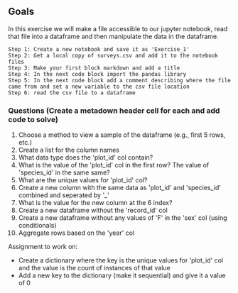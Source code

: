 ## Goals

In this exercise we will make a file accessible to our jupyter notebook, read that file into a dataframe and then manipulate the data in the dataframe.

    Step 1: Create a new notebook and save it as 'Exercise_1'
    Step 2: Get a local copy of surveys.csv and add it to the notebook files
    Step 3: Make your first block markdown and add a title
    Step 4: In the next code block import the pandas library
    Step 5: In the next code block add a comment describing where the file came from and set a new variable to the csv file location
    Step 6: read the csv file to a dataframe

### Questions (Create a metadown header cell for each and add code to solve)

1) Choose a method to view a sample of the dataframe (e.g., first 5 rows, etc.)
2) Create a list for the column names
3) What data type does the 'plot_id' col contain?
4) What is the value of the 'plot_id' col in the first row? The value of 'species_id' in the same same?
5) What are the unique values for 'plot_id' col?
6) Create a new column with the same data as 'plot_id' and 'species_id' combined and seperated by '_'
7) What is the value for the new column at the 6 index?
10) Create a new dataframe without the 'record_id' col
11) Create a new dataframe without any values of 'F' in the 'sex' col (using conditionals)
12) Aggregate rows based on the 'year' col

Assignment to work on:
* Create a dictionary where the key is the unique values for 'plot_id' col and the value is the count of instances of that value
* Add a new key to the dictionary (make it sequential) and give it a value of 0
